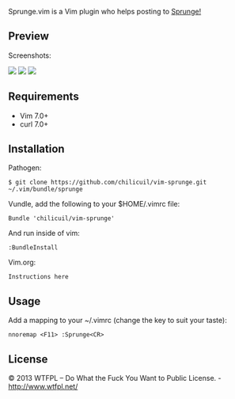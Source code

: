 Sprunge.vim is a Vim plugin who helps posting to [Sprunge!](http://sprunge.us/)

Preview
-------

Screenshots:

<img src="http://javier.io/assets/img/vim-sprunge-1.jpg"/>
<img src="http://javier.io/assets/img/vim-sprunge-2.jpg"/>
<img src="http://javier.io/assets/img/vim-sprunge-3.jpg"/>

Requirements
------------

* Vim 7.0+
* curl 7.0+

Installation
------------

Pathogen:

    $ git clone https://github.com/chilicuil/vim-sprunge.git ~/.vim/bundle/sprunge

Vundle, add the following to your $HOME/.vimrc file:

    Bundle 'chilicuil/vim-sprunge'

And run inside of vim:

    :BundleInstall

Vim.org:

    Instructions here

Usage
-----

Add a mapping to your ~/.vimrc (change the key to suit your taste):

    nnoremap <F11> :Sprunge<CR>

License
-------

© 2013 WTFPL – Do What the Fuck You Want to Public License. - http://www.wtfpl.net/
